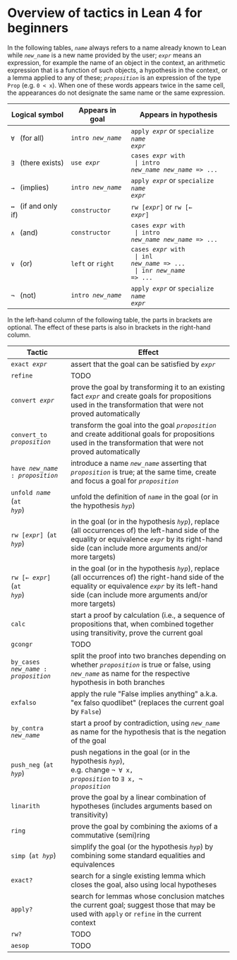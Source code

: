 # Overview of tactics in Lean 4 for beginners

In the following tables, <code>*name*</code> always refers to a name already known to Lean
while <code>*new_name*</code> is a new name provided by the user;
<code>*expr*</code> means an expression,
for example the name of an object in the context,
an arithmetic expression that is a function of such objects,
a hypothesis in the context,
or a lemma applied to any of these;
<code>*proposition*</code> is an expression of the type <code>Prop</code> (e.g. <code>0 < x</code>). 
When one of these words appears twice in the same cell,
the appearances do not designate the same name or the same expression.

| Logical symbol                        | Appears in goal                         | Appears in hypothesis                                                                                                  |
|---------------------------------------|-----------------------------------------|------------------------------------------------------------------------------------------------------------------------|
| <code>∀</code>&ensp; (for all)        | <code>intro *new_name*</code>           | <code>apply *expr*</code> or <code>specialize *name* *expr*</code>                                                     |
| <code>∃</code>&ensp; (there exists)   | <code>use *expr*</code>                 | <code>cases *expr* with</code> <br><code>  \| intro *new_name* *new_name* => ...</code>                                |
| <code>→</code>&ensp; (implies)        | <code>intro *new_name*</code>           | <code>apply *expr*</code> or <code>specialize *name* *expr*</code>                                                     |
| <code>↔</code>&ensp; (if and only if) | <code>constructor</code>                | <code>rw [*expr*]</code> or <code>rw [← *expr*]</code>                                                                 |
| <code>∧</code>&ensp; (and)            | <code>constructor</code>                | <code>cases *expr* with</code> <br><code>  \| intro *new_name* *new_name* => ...</code>                                |
| <code>∨</code>&ensp; (or)             | <code>left</code> or <code>right</code> | <code>cases *expr* with</code> <br><code>  \| inl *new_name* => ...</code> <br><code>  \| inr *new_name* => ...</code> |
| <code>¬</code>&ensp; (not)            | <code>intro *new_name*</code>           | <code>apply *expr*</code> or <code>specialize *name* *expr*</code>                                                     |

In the left-hand column of the following table, the parts in brackets are optional.
The effect of these parts is also in brackets in the right-hand column.

| Tactic                                                      | Effect                                                                                                                                                                                                                             |
|-------------------------------------------------------------|------------------------------------------------------------------------------------------------------------------------------------------------------------------------------------------------------------------------------------|
| <code>exact *expr*</code>                                   | assert that the goal can be satisfied by <code>*expr*</code>                                                                                                                                                                       |
| <code>refine</code>                                         | TODO                                                                                                                                                                                                                               |
| <code>convert *expr*</code>                                 | prove the goal by transforming it to an existing fact <code>*expr*</code> and create goals for propositions used in the transformation that were not proved automatically                                                          |
| <code>convert_to *proposition*</code>                       | transform the goal into the goal <code>*proposition*</code> and create additional goals for propositions used in the transformation that were not proved automatically                                                             |
| <code>have *new_name* : *proposition*</code>                | introduce a name <code>*new_name*</code> asserting that <code>*proposition*</code> is true; at the same time, create and focus a goal for <code>*proposition*</code>                                                               |
| <code>unfold *name*</code>&ensp;(<code>at *hyp*</code>)     | unfold the definition of <code>*name*</code> in the goal (or in the hypothesis <code>*hyp*</code>)                                                                                                                                 |
| <code>rw [*expr*]</code>&ensp;(<code>at *hyp*</code>)       | in the goal (or in the hypothesis <code>*hyp*</code>), replace (all occurrences of) the left-hand side of the equality or equivalence <code>*expr*</code> by its right-hand side (can include more arguments and/or more targets)  |
| <code>rw [← *expr*]</code>&ensp;(<code>at *hyp*</code>)     | in the goal (or in the hypothesis <code>*hyp*</code>), replace (all occurrences of) the right-hand side of the equality or equivalence <code>*expr*</code> by its left-hand side (can include more arguments and/or more targets)  |
| <code>calc</code>                                           | start a proof by calculation (i.e., a sequence of propositions that, when combined together using transitivity, prove the current goal                                                                                             |
| <code>gcongr</code>                                         | TODO                                                                                                                                                                                                                               |
| <code>by_cases *new_name* : *proposition*</code>            | split the proof into two branches depending on whether <code>*proposition*</code> is true or false, using <code>*new_name*</code> as name for the respective hypothesis in both branches                                           |
| <code>exfalso</code>                                        | apply the rule "False implies anything" a.k.a. "ex falso quodlibet" (replaces the current goal by <code>False</code>)                                                                                                              |
| <code>by_contra *new_name*</code>                           | start a proof by contradiction, using <code>*new_name*</code> as name for the hypothesis that is the negation of the goal                                                                                                          |
| <code>push_neg</code>&ensp;(<code>at *hyp*</code>)          | push negations in the goal (or in the hypothesis <code>*hyp*</code>),<br>e.g. change <code>¬ ∀ x, *proposition*</code> to <code>∃ x, ¬ *proposition*</code>                                                                        |
| <code>linarith</code>                                       | prove the goal by a linear combination of hypotheses (includes arguments based on transitivity)                                                                                                                                    |
| <code>ring</code>                                           | prove the goal by combining the axioms of a commutative (semi)ring                                                                                                                                                                 |
| <code>simp</code>&ensp;(<code>at *hyp*</code>)              | simplify the goal (or the hypothesis <code>*hyp*</code>) by combining some standard equalities and equivalences                                                                                                                    |
| <code>exact?</code>                                         | search for a single existing lemma which closes the goal, also using local hypotheses                                                                                                                                              |
| <code>apply?</code>                                         | search for lemmas whose conclusion matches the current goal; suggest those that may be used with <code>apply</code> or <code>refine</code> in the current context                                                                  |
| <code>rw?</code>                                            | TODO                                                                                                                                                                                                                               |
| <code>aesop</code>                                          | TODO                                                                                                                                                                                                                               |
